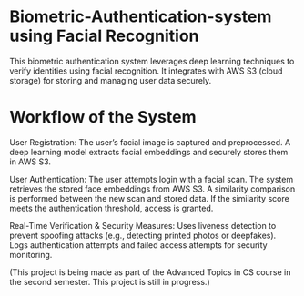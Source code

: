# Biometric-Authentication-system using Facial Recognition
This biometric authentication system leverages deep learning techniques to verify identities using facial recognition. It integrates with AWS S3 (cloud storage) for storing and managing user data securely.


# Workflow of the System

User Registration:
The user’s facial image is captured and preprocessed.
A deep learning model extracts facial embeddings and securely stores them in AWS S3.

User Authentication:
The user attempts login with a facial scan.
The system retrieves the stored face embeddings from AWS S3.
A similarity comparison is performed between the new scan and stored data.
If the similarity score meets the authentication threshold, access is granted.

Real-Time Verification & Security Measures:
Uses liveness detection to prevent spoofing attacks (e.g., detecting printed photos or deepfakes).
Logs authentication attempts and failed access attempts for security monitoring.

(This project is being made as part of the Advanced Topics in CS course in the second semester. This project is still in progress.)

